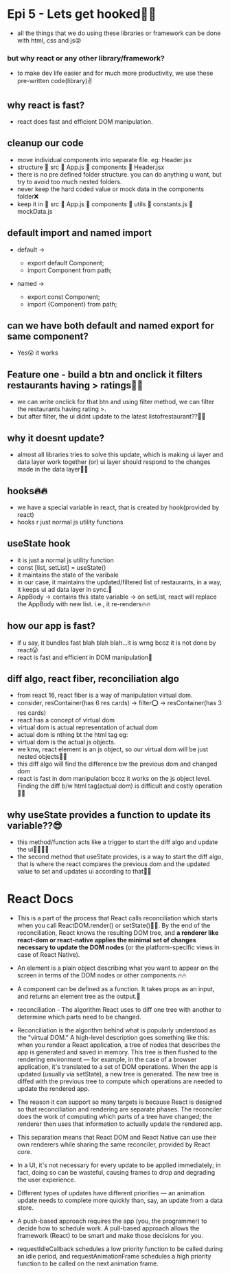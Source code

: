 # Epi 5 - Lets get hooked🚀🤞

- all the things that we do using these libraries or framework can be done with html, css and js😜

### but why react or any other library/framework?

- to make dev life easier and for much more productivity, we use these pre-written code(library)✌

## why react is fast?

- react does fast and efficient DOM manipulation.

## cleanup our code

- move individual components into separate file. eg: Header.jsx
- structure
  🔸 src
    🔸 App.js
    🔸 components
      🔸 Header.jsx
- there is no pre defined folder structure. you can do anything u want, but try to avoid too much
  nested folders.
- never keep the hard coded value or mock data in the components folder❌
- keep it in
  🔸 src
    🔸 App.js
    🔸 components
    🔸 utils
      🔸 constants.js
      🔸 mockData.js

## default import and named import

- default ->

     - export default Component;
     - import Component from path;

- named ->
     - export const Component;
     - import {Component} from path;

## can we have both default and named export for same component?

- Yes😮 it works

## Feature one - build a btn and onclick it filters restaurants having > ratings🚀🚀

- we can write onclick for that btn and using filter method, we can filter the restaurants having
  rating >.
- but after filter, the ui didnt update to the latest listofrestaurant??🤔🤔

## why it doesnt update?

- almost all libraries tries to solve this update, which is making ui layer and data layer work together
  (or) ui layer should respond to the changes made in the data layer🚀🚀

## hooks🔥🔥

- we have a special variable in react, that is created by hook(provided by react)
- hooks r just normal js utility functions

## useState hook

- it is just a normal js utility function
- const [list, setList] = useState()
- it maintains the state of the varibale
- in our case, it maintains the updated/filtered list of restaurants,
  in a way, it keeps ui ad data layer in sync.🚀
- AppBody -> contains this state variable
  -> on setList, react will replace the AppBody with new list. i.e., it re-renders🔥🔥

## how our app is fast?

- if u say, it bundles fast blah blah blah...it is wrng bcoz it is not done by react😜
- react is fast and efficient in DOM manipulation🚀

## diff algo, react fiber, reconciliation algo

- from react 16, react fiber is a way of manipulation virtual dom.
- consider,
  resContainer(has 6 res cards) -> filter⭕ -> resContainer(has 3 res cards)
- react has a concept of virtual dom
- virtual dom is actual representation of actual dom
- actual dom is nthing bt the html tag
  eg:
       <html>
         <head></head>
         <body></body>
       </html>
- virtual dom is the actual js objects.
- we knw, react element is an js object, so our virtual dom will be just nested objects🚀🚀
- this diff algo will find the difference bw the previous dom and changed dom
- react is fast in dom manipulation bcoz it works on the js object level. Finding the diff
  b/w html tag(actual dom) is difficult and costly operation🤦‍♂️

## why useState provides a function to update its variable??😎

- this method/function acts like a trigger to start the diff algo and update the ui🚀🚀🔥🔥
- the second method that useState provides, is a way to start the diff algo, that is where
  the react compares the previous dom and the updated value to set and updates ui according to that🚀🚀

# React Docs

- This is a part of the process that React calls reconciliation which starts when you call ReactDOM.render() or setState()🚀🚀. By the end of the reconciliation, React knows the resulting DOM tree, and **a renderer like react-dom or react-native applies the minimal set of changes necessary to update the DOM nodes** (or the platform-specific views in case of React Native).

- An element is a plain object describing what you want to appear on the screen in terms of the DOM nodes or other components.🔥🔥

- A component can be defined as a function. It takes props as an input, and returns an element tree
  as the output.🚀

- reconciliation - The algorithm React uses to diff one tree with another to determine which parts need to be changed.

- Reconciliation is the algorithm behind what is popularly understood as the "virtual DOM." A high-level description goes something like this: when you render a React application, a tree of nodes that describes the app is generated and saved in memory. This tree is then flushed to the rendering environment — for example, in the case of a browser application, it's translated to a set of DOM operations. When the app is updated (usually via setState), a new tree is generated. The new tree is diffed with the previous tree to compute which operations are needed to update the rendered app.

- The reason it can support so many targets is because React is designed so that reconciliation and rendering are separate phases. The reconciler does the work of computing which parts of a tree have changed; the renderer then uses that information to actually update the rendered app.

- This separation means that React DOM and React Native can use their own renderers while sharing the same reconciler, provided by React core.

- In a UI, it's not necessary for every update to be applied immediately; in fact, doing so can be wasteful, causing frames to drop and degrading the user experience.
- Different types of updates have different priorities — an animation update needs to complete more quickly than, say, an update from a data store.
- A push-based approach requires the app (you, the programmer) to decide how to schedule work. A pull-based approach allows the framework (React) to be smart and make those decisions for you.

-  requestIdleCallback schedules a low priority function to be called during an idle period, and requestAnimationFrame schedules a high priority function to be called on the next animation frame.